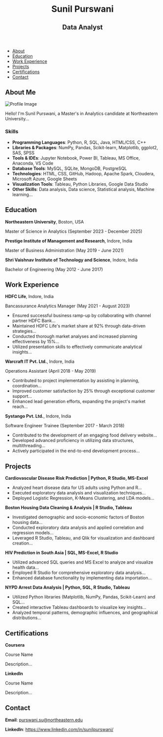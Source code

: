 <!DOCTYPE html>
<html lang="en">
<head>
    <meta charset="UTF-8">
    <meta name="viewport" content="width=device-width, initial-scale=1.0">
    <title>Sunil Purswani</title>
    <link rel="stylesheet" href="styles.css">
</head>
<body>
    <header>
        <div class="backdrop">
            <h1>Sunil Purswani</h1>
            <h2>Data Analyst</h2>
        </div>
    </header>
    <nav>
        <ul>
            <li><a href="#about">About</a></li>
            <li><a href="#education">Education</a></li>
            <li><a href="#work-experience">Work Experience</a></li>
            <li><a href="#projects">Projects</a></li>
            <li><a href="#certifications">Certifications</a></li>
            <li><a href="#contact">Contact</a></li>
        </ul>
    </nav>
    <main>
        <section id="about">
            <h2>About Me</h2>
            <img src="https://raw.githubusercontent.com/your-username/your-repo-name/main/your-image-file.jpg" alt="Profile Image">
            <p>Hello! I'm Sunil Purswani, a Master's in Analytics candidate at Northeastern University...</p>
            <h3>Skills</h3>
            <ul>
                <li><strong>Programming Languages</strong>: Python, R, SQL, Java, HTML/CSS, C++</li>
                <li><strong>Libraries & Packages</strong>: NumPy, Pandas, Scikit-learn, Matplotlib, ggplot2, SAS, SPSS</li>
                <li><strong>Tools & IDEs</strong>: Jupyter Notebook, Power BI, Tableau, MS Office, Anaconda, VS Code</li>
                <li><strong>Database Tools</strong>: MySQL, SQLite, MongoDB, PostgreSQL</li>
                <li><strong>Technologies</strong>: HTML, CSS, GitHub, Hadoop, Apache Spark, Cloudera, Microsoft Azure, Google Sheets</li>
                <li><strong>Visualization Tools</strong>: Tableau, Python Libraries, Google Data Studio</li>
                <li><strong>Other Skills</strong>: Data analysis, Data science, Statistical analysis, Machine learning...</li>
            </ul>
        </section>
        <section id="education">
            <h2>Education</h2>
            <p><strong>Northeastern University</strong>, Boston, USA</p>
            <p>Master of Science in Analytics (September 2023 - December 2025)</p>
            <p><strong>Prestige Institute of Management and Research</strong>, Indore, India</p>
            <p>Master of Business Administration (May 2019 - June 2021)</p>
            <p><strong>Shri Vaishnav Institute of Technology and Science</strong>, Indore, India</p>
            <p>Bachelor of Engineering (May 2012 - June 2017)</p>
        </section>
        <section id="work-experience">
            <h2>Work Experience</h2>
            <p><strong>HDFC Life</strong>, Indore, India</p>
            <p>Bancassurance Analytics Manager (May 2021 - August 2023)</p>
            <ul>
                <li>Ensured successful business ramp-up by collaborating with channel partner HDFC Bank...</li>
                <li>Maintained HDFC Life's market share at 92% through data-driven strategies...</li>
                <li>Conducted thorough market analyses and increased planning effectiveness by 15%...</li>
                <li>Utilized presentation skills to effectively communicate analytical insights...</li>
            </ul>
            <p><strong>Warcraft IT Pvt. Ltd.</strong>, Indore, India</p>
            <p>Operations Assistant (April 2018 - May 2019)</p>
            <ul>
                <li>Contributed to project implementation by assisting in planning, coordination...</li>
                <li>Improved customer satisfaction by 25% through exceptional customer support...</li>
                <li>Enhanced lead generation efforts, expanding the project's market reach...</li>
            </ul>
            <p><strong>Systango Pvt. Ltd.</strong>, Indore, India</p>
            <p>Software Engineer Trainee (September 2017 - March 2018)</p>
            <ul>
                <li>Contributed to the development of an engaging food delivery website...</li>
                <li>Developed advanced proficiency in utilizing data structures, multithreading...</li>
                <li>Actively participated in the end-to-end development process...</li>
            </ul>
        </section>
        <section id="projects">
            <h2>Projects</h2>
            <p><strong>Cardiovascular Disease Risk Prediction | Python, R Studio, MS-Excel</strong></p>
            <ul>
                <li>Analyzed heart disease data for US adults using Python and R...</li>
                <li>Executed exploratory data analysis and visualization techniques...</li>
                <li>Deployed Logistic Regression, K-Means Clustering, and LDA models...</li>
            </ul>
            <p><strong>Boston Housing Data Cleaning & Analysis | R Studio, Tableau</strong></p>
            <ul>
                <li>Investigated demographic and socio-economic factors of Boston housing data...</li>
                <li>Conducted exploratory data analysis and applied correlation and regression models...</li>
                <li>Leveraged R Studio, Tableau, and Qlik for visualization and dashboard creation...</li>
            </ul>
            <p><strong>HIV Prediction in South Asia | SQL, MS-Excel, R Studio</strong></p>
            <ul>
                <li>Utilized advanced SQL queries and MS Excel to analyze and visualize health data...</li>
                <li>Employed R Studio for comprehensive exploratory data analysis...</li>
                <li>Enhanced database functionality by implementing data importation...</li>
            </ul>
            <p><strong>NYPD Arrest Data Analysis | Python, SQL, R Studio, Tableau</strong></p>
            <ul>
                <li>Utilized Python libraries (Matplotlib, NumPy, Pandas, Scikit-Learn) and SQL...</li>
                <li>Created interactive Tableau dashboards to visualize key insights...</li>
                <li>Analyzed temporal patterns, demographic influences, and geographical distributions...</li>
            </ul>
        </section>
        <section id="certifications">
            <h2>Certifications</h2>
            <p><strong>Coursera</strong></p>
            <p>Course Name</p>
            <p>Description...</p>
            <p><strong>LinkedIn</strong></p>
            <p>Course Name</p>
            <p>Description...</p>
        </section>
        <section id="contact">
            <h2>Contact</h2>
            <p><strong>Email</strong>: <a href="mailto:purswani.su@northeastern.edu">purswani.su@northeastern.edu</a></p>
            <p><strong>LinkedIn</strong>: <a href="https://www.linkedin.com/in/sunilpurswani/">https://www.linkedin.com/in/sunilpurswani/</a></p>
        </section>
    </main>
</body>
</html>

